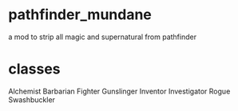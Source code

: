 # pathfinder_mundane
a mod to strip all magic and supernatural from pathfinder

# classes
Alchemist
Barbarian
Fighter
Gunslinger
Inventor
Investigator
Rogue
Swashbuckler

